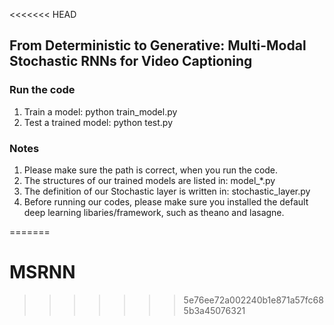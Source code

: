 <<<<<<< HEAD
## From Deterministic to Generative: Multi-Modal Stochastic RNNs for Video Captioning
### Run the code
1. Train a model: python train_model.py </br>
2. Test a trained model: python test.py </br>
### Notes
1. Please make sure the path is correct, when you run the code. </br>
2. The structures of our trained models are listed in: model_\*.py </br>
3. The definition of our Stochastic layer is written in: stochastic_layer.py </br>
4. Before running our codes, please make sure you installed the default deep learning libaries/framework, such as theano and lasagne. </br> 

=======
# MSRNN
>>>>>>> 5e76ee72a002240b1e871a57fc685b3a45076321
